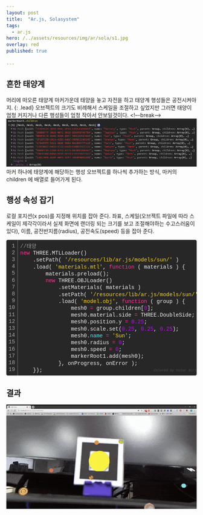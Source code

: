 ```yaml
---
layout: post
title:  "Ar.js, Solasystem"
tags:
  - ar.js
hero: /../assets/resources/img/ar/sola/s1.jpg
overlay: red
published: true

---
```

## 흔한 태양계
머리에 떠오른 태양계 마커가운데 태양을 놓고 자전을 하고 태양계 행성들은 공전시켜야지.
{: .lead}
오브젝트의 크기도 비례해서 스케일을 조절하고 싶었지만 그러면 태양이 엄청 커지거나 다른 행성들이 엄청 작아서 안보일것이다. 
<!–-break-–>
<img src='/../assets/resources/img/ar/sola/s2.jpg' alt='s2'>
마커 하나에 태양계에 해당하는 행성 오브젝트를 하나씩 추가하는 방식, 마커의 children 에 배열로 들어가게 된다.  

## 행성 속성 잡기
로컬 포지션(x pos)를 지정해 위치를 잡아 준다. 
좌표, 스케일(오브젝트 파일에 따라 스케일이 제각각이라서 실제 화면에 랜더링 되는 크기를 보고
조절해야하는 수고스러움이 있다), 이름, 공전반지름(radius), 공전속도(speed) 등을 잡아 준다.
<div class="colorscripter-code" style="color:#f0f0f0; font-family:Consolas, 'Liberation Mono', Menlo, Courier, monospace !important; position:relative !important; overflow:auto"><table class="colorscripter-code-table" style="margin:0; padding:0; border:none; background-color:#272727; border-radius:4px;" cellspacing="0" cellpadding="0"><tr><td style="padding:6px; border-right:2px solid #4f4f4f"><div style="margin:0; padding:0; word-break:normal; text-align:right; color:#aaa; font-family:Consolas, 'Liberation Mono', Menlo, Courier, monospace !important; line-height:130%"><div style="line-height:130%">1</div><div style="line-height:130%">2</div><div style="line-height:130%">3</div><div style="line-height:130%">4</div><div style="line-height:130%">5</div><div style="line-height:130%">6</div><div style="line-height:130%">7</div><div style="line-height:130%">8</div><div style="line-height:130%">9</div><div style="line-height:130%">10</div><div style="line-height:130%">11</div><div style="line-height:130%">12</div><div style="line-height:130%">13</div><div style="line-height:130%">14</div><div style="line-height:130%">15</div><div style="line-height:130%">16</div><div style="line-height:130%">17</div><div style="line-height:130%">18</div><div style="line-height:130%">19</div></div></td><td style="padding:6px 0"><div style="margin:0; padding:0; color:#f0f0f0; font-family:Consolas, 'Liberation Mono', Menlo, Courier, monospace !important; line-height:130%"><div style="padding:0 6px; white-space:pre; line-height:130%"><span style="color:#999999">//태양&nbsp;</span></div><div style="padding:0 6px; white-space:pre; line-height:130%"><span style="color:#ff3399">new</span>&nbsp;THREE.MTLLoader()</div><div style="padding:0 6px; white-space:pre; line-height:130%">&nbsp;&nbsp;&nbsp;&nbsp;.setPath(&nbsp;<span style="color:#ffd500">'/resources/lib/ar.js/models/sun/'</span>&nbsp;)</div><div style="padding:0 6px; white-space:pre; line-height:130%">&nbsp;&nbsp;&nbsp;&nbsp;.load(&nbsp;<span style="color:#ffd500">'materials.mtl'</span>,&nbsp;<span style="color:#ff3399">function</span>&nbsp;(&nbsp;materials&nbsp;)&nbsp;{</div><div style="padding:0 6px; white-space:pre; line-height:130%">&nbsp;&nbsp;&nbsp;&nbsp;&nbsp;&nbsp;&nbsp;&nbsp;materials.preload();</div><div style="padding:0 6px; white-space:pre; line-height:130%">&nbsp;&nbsp;&nbsp;&nbsp;&nbsp;&nbsp;&nbsp;&nbsp;<span style="color:#ff3399">new</span>&nbsp;THREE.OBJLoader()</div><div style="padding:0 6px; white-space:pre; line-height:130%">&nbsp;&nbsp;&nbsp;&nbsp;&nbsp;&nbsp;&nbsp;&nbsp;&nbsp;&nbsp;&nbsp;&nbsp;.setMaterials(&nbsp;materials&nbsp;)</div><div style="padding:0 6px; white-space:pre; line-height:130%">&nbsp;&nbsp;&nbsp;&nbsp;&nbsp;&nbsp;&nbsp;&nbsp;&nbsp;&nbsp;&nbsp;&nbsp;.setPath(&nbsp;<span style="color:#ffd500">'/resources/lib/ar.js/models/sun/'</span>&nbsp;)</div><div style="padding:0 6px; white-space:pre; line-height:130%">&nbsp;&nbsp;&nbsp;&nbsp;&nbsp;&nbsp;&nbsp;&nbsp;&nbsp;&nbsp;&nbsp;&nbsp;.load(&nbsp;<span style="color:#ffd500">'model.obj'</span>,&nbsp;<span style="color:#ff3399">function</span>&nbsp;(&nbsp;group&nbsp;)&nbsp;{</div><div style="padding:0 6px; white-space:pre; line-height:130%">&nbsp;&nbsp;&nbsp;&nbsp;&nbsp;&nbsp;&nbsp;&nbsp;&nbsp;&nbsp;&nbsp;&nbsp;&nbsp;&nbsp;&nbsp;&nbsp;mesh0&nbsp;<span style="color:#0086b3"></span><span style="color:#ff3399">=</span>&nbsp;group.children[<span style="color:#c10aff">0</span>];</div><div style="padding:0 6px; white-space:pre; line-height:130%">&nbsp;&nbsp;&nbsp;&nbsp;&nbsp;&nbsp;&nbsp;&nbsp;&nbsp;&nbsp;&nbsp;&nbsp;&nbsp;&nbsp;&nbsp;&nbsp;mesh0.material.side&nbsp;<span style="color:#0086b3"></span><span style="color:#ff3399">=</span>&nbsp;THREE.DoubleSide;</div><div style="padding:0 6px; white-space:pre; line-height:130%">&nbsp;&nbsp;&nbsp;&nbsp;&nbsp;&nbsp;&nbsp;&nbsp;&nbsp;&nbsp;&nbsp;&nbsp;&nbsp;&nbsp;&nbsp;&nbsp;mesh0.position.y&nbsp;<span style="color:#0086b3"></span><span style="color:#ff3399">=</span>&nbsp;<span style="color:#c10aff">0.</span><span style="color:#c10aff">25</span>;</div><div style="padding:0 6px; white-space:pre; line-height:130%">&nbsp;&nbsp;&nbsp;&nbsp;&nbsp;&nbsp;&nbsp;&nbsp;&nbsp;&nbsp;&nbsp;&nbsp;&nbsp;&nbsp;&nbsp;&nbsp;mesh0.scale.set(<span style="color:#c10aff">0.</span><span style="color:#c10aff">25</span>,&nbsp;<span style="color:#c10aff">0.</span><span style="color:#c10aff">25</span>,&nbsp;<span style="color:#c10aff">0.</span><span style="color:#c10aff">25</span>);</div><div style="padding:0 6px; white-space:pre; line-height:130%">&nbsp;&nbsp;&nbsp;&nbsp;&nbsp;&nbsp;&nbsp;&nbsp;&nbsp;&nbsp;&nbsp;&nbsp;&nbsp;&nbsp;&nbsp;&nbsp;mesh0.<span style="color:#4be6fa">name</span>&nbsp;<span style="color:#0086b3"></span><span style="color:#ff3399">=</span>&nbsp;<span style="color:#ffd500">'Sun'</span>;</div><div style="padding:0 6px; white-space:pre; line-height:130%">&nbsp;&nbsp;&nbsp;&nbsp;&nbsp;&nbsp;&nbsp;&nbsp;&nbsp;&nbsp;&nbsp;&nbsp;&nbsp;&nbsp;&nbsp;&nbsp;mesh0.radius&nbsp;<span style="color:#0086b3"></span><span style="color:#ff3399">=</span>&nbsp;<span style="color:#c10aff">0</span>;</div><div style="padding:0 6px; white-space:pre; line-height:130%">&nbsp;&nbsp;&nbsp;&nbsp;&nbsp;&nbsp;&nbsp;&nbsp;&nbsp;&nbsp;&nbsp;&nbsp;&nbsp;&nbsp;&nbsp;&nbsp;mesh0.speed&nbsp;<span style="color:#0086b3"></span><span style="color:#ff3399">=</span>&nbsp;<span style="color:#c10aff">0</span>;</div><div style="padding:0 6px; white-space:pre; line-height:130%">&nbsp;&nbsp;&nbsp;&nbsp;&nbsp;&nbsp;&nbsp;&nbsp;&nbsp;&nbsp;&nbsp;&nbsp;&nbsp;&nbsp;&nbsp;&nbsp;markerRoot1.add(mesh0);</div><div style="padding:0 6px; white-space:pre; line-height:130%">&nbsp;&nbsp;&nbsp;&nbsp;&nbsp;&nbsp;&nbsp;&nbsp;&nbsp;&nbsp;&nbsp;&nbsp;},&nbsp;onProgress,&nbsp;onError&nbsp;);</div><div style="padding:0 6px; white-space:pre; line-height:130%">&nbsp;&nbsp;&nbsp;&nbsp;});&nbsp;</div></div><div style="text-align:right; margin-top:-13px; margin-right:5px; font-size:9px; font-style:italic"><a href="http://colorscripter.com/info#e" target="_blank" style="color:#4f4f4f; text-decoration:none">Colored by Color Scripter</a></div></td><td style="vertical-align:bottom; padding:0 2px 4px 0"><a href="http://colorscripter.com/info#e" target="_blank" style="text-decoration:none; color:white"><span style="font-size:9px; word-break:normal; background-color:#4f4f4f; color:white; border-radius:10px; padding:1px">cs</span></a></td></tr></table></div>

## 결과
<img src='/../assets/resources/img/ar/sola/s3.gif' alt='s3'>

